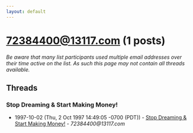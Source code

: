 ```yaml
---
layout: default
---
```


# 72384400@13117.com (1 posts)

_Be aware that many list participants used multiple email addresses over their time active on the list. As such this page may not contain all threads available._

## Threads

### Stop Dreaming & Start Making Money!
+ 1997-10-02 (Thu, 2 Oct 1997 14:49:05 -0700 (PDT)) - [Stop Dreaming & Start Making Money!](/archive/1997/10/76fb74e546e4b91fa050034fe13cd9cab1da203335188a917691d9fa6ac4924b) - _72384400@13117.com_

